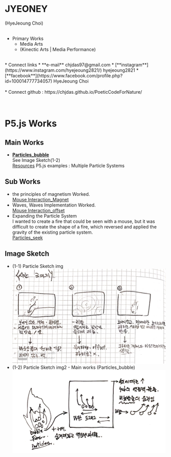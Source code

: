 # JYEONEY
(HyeJeoung Choi)
<br/>
<br/>
* Primary Works
  * Media Arts
  * (Kinectic Arts | Media Performance)  
<br/>
* Connect links
  * **e-mail**      chjdas97@gmail.com
  * [**instagram**](https://www.instagram.com/hyejeoung2821/)   hyejeoung2821
  * [**facebook**](https://www.facebook.com/profile.php?id=100014777734057)    HyeJeoung Choi
<br/>
<br/>
* Connect github : https://chjdas.github.io/PoeticCodeForNature/
<br/>
<br/>

<br/>

# P5.js Works
## Main Works
 * [**Particles_bubble**](./Particles_bubble/)<br/>
  See Image Sketch(1-2)<br/>
  [Resources](https://p5js.org/examples/simulate-multiple-particle-systems.html)  P5.js examples : Multiple Particle Systems

## Sub Works
 * the principles of magnetism Worked.<br/>
  [Mouse Interaction_Magnet](./magnet/)
 * Waves, Waves Implementation Worked.<br/>
 [Mouse Interaction_offset](./offset/)
 * Expanding the Particle System <br/>
  I wanted to create a fire that could be seen with a mouse, but it was difficult to create the shape of a fire, which reversed and applied the gravity of the existing particle system.<br/>
  [Particles_seek](./particles_seek/)

## Image Sketch
 * (1-1) Particle Sketch img <br/>
 ![예시 이미지](./image/particle_sketch.jpeg)
 * (1-2) Particle Sketch img2 - Main works (Particles_bubble) <br/>
 ![메인작업 파티클 이미지 스케치](./image/Particle_sketch2.JPG)
